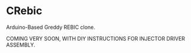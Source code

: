 # CRebic
Arduino-Based Greddy REBIC clone. 

COMING VERY SOON, WITH DIY INSTRUCTIONS FOR INJECTOR DRIVER ASSEMBLY. 
